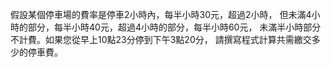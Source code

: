 假設某個停車場的費率是停車2小時內，每半小時30元，超過2小時，
但未滿4小時的部分，每半小時40元，超過4小時的部分，每半小時60元，
未滿半小時部分不計費。如果您從早上10點23分停到下午3點20分，
請撰寫程式計算共需繳交多少的停車費。